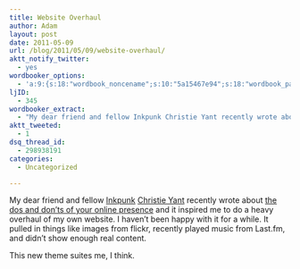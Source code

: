 ```yaml
---
title: Website Overhaul
author: Adam
layout: post
date: 2011-05-09
url: /blog/2011/05/09/website-overhaul/
aktt_notify_twitter:
  - yes
wordbooker_options:
  - 'a:9:{s:18:"wordbook_noncename";s:10:"5a15467e94";s:18:"wordbook_page_post";s:12:"361165930717";s:18:"wordbook_orandpage";s:1:"2";s:23:"wordbook_default_author";s:1:"1";s:23:"wordbook_extract_length";s:3:"256";s:19:"wordbook_actionlink";s:3:"300";s:26:"wordbooker_publish_default";s:2:"on";s:18:"wordbook_attribute";s:30:"Wrote a new post on their blog";s:29:"wordbooker_status_update_text";s:35:": New blog post :  %title% - %link%";}'
ljID:
  - 345
wordbooker_extract:
  - "My dear friend and fellow Inkpunk Christie Yant recently wrote about the dos and don'ts of your online presence and it inspired me to do a heavy overhaul of my own website. I haven't been happy with it for a while. It pulled in things like images from  ..."
aktt_tweeted:
  - 1
dsq_thread_id:
  - 298938191
categories:
  - Uncategorized

---
```

My dear friend and fellow [Inkpunk](1) [Christie Yant](2) recently wrote about [the dos and don&#8217;ts of your online presence](3) and it inspired me to do a heavy overhaul of my own website. I haven&#8217;t been happy with it for a while. It pulled in things like images from flickr, recently played music from Last.fm, and didn&#8217;t show enough real content.

This new theme suites me, I think.

 [1]: http://www.inkpunks.com/
 [2]: http://inkhaven.net/
 [3]: http://www.inkpunks.com/2011/05/06/the-dos-and-donts-of-your-online-presence/
